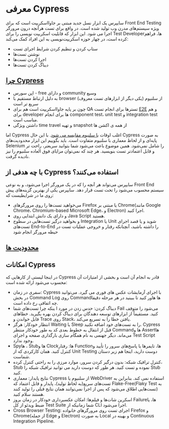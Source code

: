معرفی Cypress
===
سایپرس یک ابزار نسل جدید مبتنی بر جاوااسکریپت است که برای Front End Testing ویژه سیستم‌های مدرن وب تولید شده است. در واقع برای تست هرآنچه درون مرورگر اجرا می شود. این ابزار که قابلیت اسکریپت نویسی را برای Test Developerها، فراهم کرده است، در چهار حوزه اسکریپت‌نویسی به این افراد کمک می‌کند:

* ستاپ کردن و تنظیم کردن شرایط اجرای تست
* نوشتن تست‌ها
* اجرا کردن تست‌ها
* دیباگ کردن تست‌ها

## [چرا Cypress](./assets/2.png)
* اپن سورس - free و دارای community وسیع
* به دلیل ارتباط مستقیم با browser از سلنیوم (یکی دیگر از ابزارهای تست معروف) سریع تر است
* چون بر پایه جاوااسکریپت است هم برای QA تسترها برای انجام تست [E2E](./assets/4.png) و هم برای developer ها برای انجام component test، unit test و integration test مناسب است.
* داشتن ویژگی time travel و تهیه snapshot از همه ی اکشن ها

اما Cypress اغلب اوقات [با سلنیوم مقایسه می شود](./assets/1.png). با این حال Cypress به صورت پایه‌ای و از لحاظ معماری با سلنیوم متفاوت است. باید بگوییم این ابزار محدودیت‌های Selenium را شامل نمی‌شود. همین موضوع باعث می‌شود شما بتوانید سریعتر، راحت تر و قابل اعتمادتر تست بنویسید. هر چند که نمی‌توان مزایای فوق العاده سلنیوم را نیز نادیده گرفت.

## با چه هدفی از Cypress استفاده می‌کنند؟
سایپرس می‌تواند هر آنچه را که در یک مرورگر اجرا می‌شود، و به نوعی Front End سیستم محسوب می‌شود را تحت تست قرار دهد.
سایپرس یکی از بهترین گزینه‌های پیش روی ما در شرایطیست که:
* می‌خواهید تست‌ها را روی مرورگرهای Firefox یا مبتنی بر Chrome(مانند Google Chrome، Chromium-based Microsoft Edge، و Electron) اجرا کنید.
* و دارای یک دانش ابتدایی روی Java Script هستید.
* و بخواهید درگیر تست‌هایی در سطوح Integration یا Unit شوید و یا قصد اجرای تست‌های End-to-End را داشته باشید، آنچنانکه رفتار و خروجی عملیات تست در حیطه مرورگر انجام شود

## [محدودیت ها](./assets/3.png)
## امکانات Cypress
در اینجا لیستی از کارهایی که Cypress قادر به انجام آن است و بخشی از امتیازات آن محسوب می‌شود ارائه شده است:

* سفری در زمان: Cypress با اجرای آزمایشات عکس های فوری می گیرد. می‌توانید در بخش Command Log روی Commandها هاور کنید تا ببینید در هر مرحله دقیقا چه اتفاقی رخ داده است.
* دیباگ کردن: حدس زدن در مورد ا ینکه چرا تست‌های شما Fail می‌شود را متوقف کنید. مستقیماً از ابزارهای توسعه دهندگان برای دیباگ کردن بهره بگیرید. خطاهای قابل خواندن و Trace روی Stack، یافتن خطا را به تسریع می‌کند.
* انتظار خودکار: هرگز Waiting یا Sleep را به تست‌های خود اضافه نکنید. Cypress قبل از انتقال به خطوط بعدی کد به طور خودکار منتظر Commandها و Assertها می‌ماند. دیگر جهنمی به نام همگام سازی بارگذاری صفحه و اجرای Test Script وجود ندارد.
* Spyها ، Stubها و Clockها: رفتار Functionها، تایمرها یا پاسخ‌های سرور را تأیید و کنترل کنید. همان کارکردی که از Unit Testing دوست دارید، اینجا هم زیر دستان شماست.
* کنترل ترافیک شبکه: بدون درگیر کردن سرور، موارد مرزی را به راحتی کنترل کرده، Stub نموده و تست کنید. هر طور که دوست دارید می توانید ترافیک شبکه را Stub کنید.
* نتایج پایدار: معماری Cypress از سلنیوم یا WebDriver استفاده نمی کند. بنابراین به تست‌های سریع(به لحاظ تولید)، پایدار و قابل اعتماد که Flake-Free(Flaky Test به تست‌هایی اطلاق می‌شود که پس از اجرا نمی‌توانند همان نتایج قبلی را تولید کنند) هستند سلام کنید.
* اسکرین شات‌ها و فیلم‌ها: امکان عکسبرداری خودکار در زمان بروز Failureها، یا ضبط ویدئو از کل Test Suite شما زمانیکه از CLI اجرا می‌شود.
* Cross Browser Testing: اجرای تست روی مرورگرهای خانواده Firefox و Chrome(از جمله Edge و Electron) به صورت Local و بهینه در Continuous Integration Pipeline.

